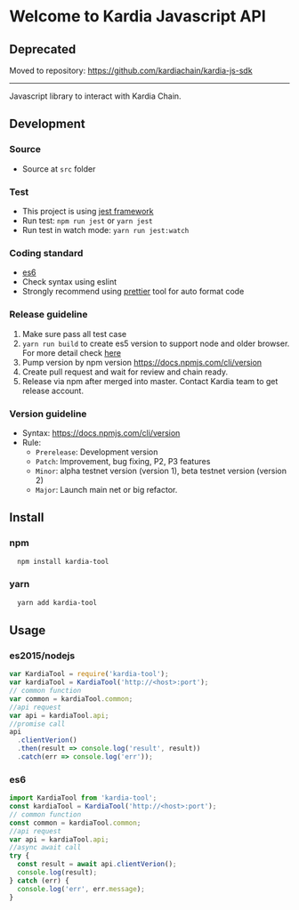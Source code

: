 # Welcome to Kardia Javascript API

## Deprecated
Moved to repository: https://github.com/kardiachain/kardia-js-sdk

---

Javascript library to interact with Kardia Chain.

## Development

### Source

- Source at `src` folder

### Test

- This project is using [jest framework](https://jestjs.io/)
- Run test: `npm run jest` or `yarn jest`
- Run test in watch mode: `yarn run jest:watch`

### Coding standard

- [es6](http://es6-features.org/)
- Check syntax using eslint
- Strongly recommend using [prettier](https://github.com/prettier/prettier) tool for auto format code

### Release guideline

1.  Make sure pass all test case
2.  `yarn run build` to create es5 version to support node and older browser. For more detail check [here](https://github.com/facebook/create-react-app/blob/master/packages/react-scripts/template/README.md#npm-run-build-fails-to-minify)
3.  Pump version by npm version https://docs.npmjs.com/cli/version
4.  Create pull request and wait for review and chain ready.
5.  Release via npm after merged into master. Contact Kardia team to get release account.

### Version guideline

- Syntax: https://docs.npmjs.com/cli/version
- Rule:
  - `Prerelease`: Development version
  - `Patch`: Improvement, bug fixing, P2, P3 features
  - `Minor`: alpha testnet version (version 1), beta testnet version (version 2)
  - `Major`: Launch main net or big refactor.

## Install

### npm

```bash
  npm install kardia-tool
```

### yarn

```bash
  yarn add kardia-tool
```

## Usage

### es2015/nodejs

```js
var KardiaTool = require('kardia-tool');
var kardiaTool = KardiaTool('http://<host>:port');
// common function
var common = kardiaTool.common;
//api request
var api = kardiaTool.api;
//promise call
api
  .clientVerion()
  .then(result => console.log('result', result))
  .catch(err => console.log('err'));
```

### es6

```js
import KardiaTool from 'kardia-tool';
const kardiaTool = KardiaTool('http://<host>:port');
// common function
const common = kardiaTool.common;
//api request
var api = kardiaTool.api;
//async await call
try {
  const result = await api.clientVerion();
  console.log(result);
} catch (err) {
  console.log('err', err.message);
}
```
